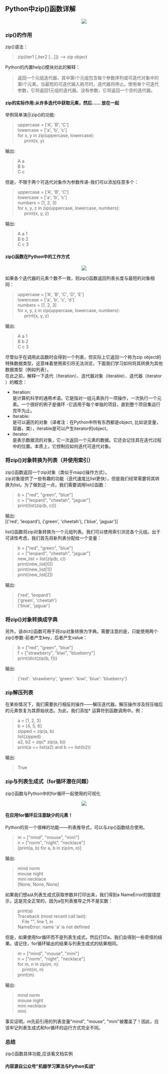 ## Python中zip()函数详解  

<p align="center">
<img src="zip1.png"><br/>
</p>

### zip()的作用  
zip()语法：  
>zip(iter1 [,iter2 [...]]) —> zip object

Python的内置help()模块对此的解释：
>返回一个元组迭代器，其中第i个元组包含每个参数序列或可迭代对象中的第i个元素。当最短的可迭代输入耗尽时，迭代器将停止。使用单个可迭代参数，它将返回1元组的迭代器。没有参数，它将返回一个空的迭代器。

#### zip的实际作用:从许多迭代中获取元素，然后…… 放在一起

举例简单演示zip()的功能:
>uppercase = ['A', 'B', 'C']  
lowercase = ['a', 'b', 'c']  
for x, y in zip(uppercase, lowercase):  
&#8194;&#8195;print(x, y)

输出:
>A a  
B b  
C c

但是，不限于两个可迭代对象作为参数传递-我们可以添加任意多个：
>uppercase = ['A', 'B', 'C']  
lowercase = ['a', 'b', 'c']  
numbers = [1, 2, 3]  
for x, y, z in zip(uppercase, lowercase, numbers):  
&#8194;&#8195;print(x, y, z)

输出:
>A a 1  
B b 2  
C c 3

#### zip()函数在Python中的工作方式  

<p align="center">
<img src="zip2.png"><br/>
</p>

如果各个迭代器的元素个数不一致，则zip()函数返回列表长度与最短的对象相同：
>uppercase = ['A', 'B', 'C', 'D', 'E']  
lowercase = ['a', 'b', 'c', 'd']  
numbers = [1, 2, 3]  
for x, y, z in zip(uppercase, lowercase, numbers):  
&#8194;&#8195;print(x, y, z)

输出:  
>A a 1  
B b 2  
C c 3

尽管似乎在调用此函数时会得到一个列表，但实际上它返回一个称为zip object的特殊数据类型，这意味着使用索引将无法浏览，下面我们学习如何将其转换为其他数据类型（例如列表）。  
在此之前，解释一下迭代（Iteration）、迭代器对象（iterable）、迭代器（iterator ）的概念：  
* Iteration:  
是计算机科学的通用术语。它是指对一组元素执行一项操作，一次执行一个元素。一个很好的例子是循环 -它适用于每个单独的项目，直到整个项目集运行完毕为止。  
* Iterable:  
是可以遍历的对象（译者注：在Python中所有东西都是object, 比如说变量，容器，类），iterable是可以产生iterator的object。  
* iterator:  
是表示数据流的对象，它一次返回一个元素的数据。它还会记住其在迭代过程中的位置。本质上，它控制应如何迭代可迭代对象。

### 将zip()对象转换为列表（并使用索引）  
zip()函数返回一个zip对象（类似于map()操作方式）。  
zip对象提供了一些有趣的功能（迭代速度比list更快），但是我们经常需要将其转换为list。为了做到这一点，我们需要调用list()函数：  
>b = ["red", "green", "blue"]  
c = ["leopard", "cheetah", "jaguar"]  
print(list(zip(b, c)))  

输出:  
[('red', 'leopard'), ('green', 'cheetah'), ('blue', 'jaguar')]  

list()函数将zip对象转换为一个元组列表。我们可以使用索引浏览各个元组。出于可读性考虑，我们首先将新列表分配给一个变量：  
>b = ["red", "green", "blue"]  
c = ["leopard", "cheetah", "jaguar"]  
new_list = list(zip(b, c))  
print(new_list[0])  
print(new_list[1])  
print(new_list[2])  

输出:  
>('red', 'leopard')  
('green', 'cheetah')  
('blue', 'jaguar')

### 将zip()对象转换成字典  
另外，该dict()函数可用于将zip对象转换为字典。需要注意的是，只能使用两个zip()参数-前者产生key，后者产生value：  
>b = ["red", "green", "blue"]  
f = ["strawberry", "kiwi", "blueberry"]  
print(dict(zip(b, f)))

输出:  
>{'red': 'strawberry', 'green': 'kiwi', 'blue': 'blueberry'}

### zip解压列表  
在某些情况下，我们需要执行相反的操作——解压迭代器。解压操作涉及将压缩后的元素恢复为其原始状态。为此，我们添加* 运算符到函数调用中。例：  
>a = [1, 2, 3]  
b = [4, 5, 6]  
zipped = zip(a, b)  
list(zipped)  
a2, b2 = zip(* zip(a, b))  
print(a == list(a2) and b == list(b2))  

输出:  
>True  

### zip与列表生成式（for循环潜在问题）  
zip()函数与Python中的for循环一起使用的可视化

<p align="center">
<img src="zip3.png"><br/>
</p>

#### 在应用for循环后注意缺少的元素！  

Python的另一个很棒的功能——列表推导式，可以与zip()函数结合使用。  
>m = ["mind", "mouse", "mini"]  
n = ["norm", "night", "necklace"]  
[print(a, b) for a, b in zip(m, n)]

输出:  
>mind norm  
mouse night  
mini necklace  
[None, None, None]

如果我们想a从列表生成式获取参数并打印出来，我们得到a NameError的报错提示，这是完全正常的，因为a在列表推导之外不是实数：  
>print(a)  
Traceback (most recent call last):  
&#8195;File "<stdin>", line 1, in <module>  
NameError: name 'a' is not defined

但是，如果使用for循环而不是列表生成式，然后打印a，我们会得到一些奇怪的结果。请记住，for循环输出的结果与列表生成式的结果相同。  
>m = ["mind", "mouse", "mini"]  
n = ["norm", "night", "necklace"]  
for m, n in zip(m, n):  
&#8195;print(m, n)  
print(m)

输出:  
>mind norm  
mouse night  
mini necklace  
mini

事实证明，m先前引用的列表变量"mind", "mouse", "mini"被覆盖了！因此，应该牢记列表生成式和for循环的运行方式完全不同。

### 总结  
zip()函数具体功能,应该看文档实例

#### 内容源自公众号"机器学习算法与Python实战"
